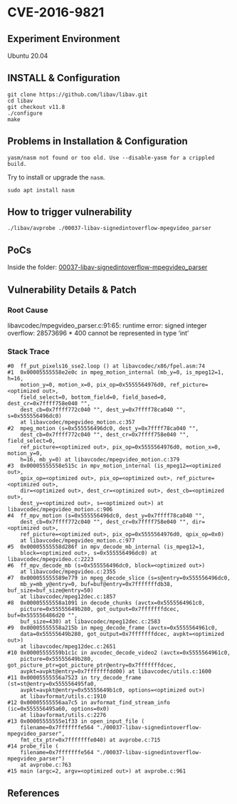 # CVE-2016-9821

## Experiment Environment

Ubuntu 20.04

## INSTALL & Configuration

```
git clone https://github.com/libav/libav.git
cd libav
git checkout v11.8
./configure
make
```

## Problems in Installation & Configuration

```
yasm/nasm not found or too old. Use --disable-yasm for a crippled build.
```

Try to install or upgrade the `nasm`.
```
sudo apt install nasm
```

## How to trigger vulnerability
```
./libav/avprobe ./00037-libav-signedintoverflow-mpegvideo_parser
```

## PoCs

Inside the folder: 
[00037-libav-signedintoverflow-mpegvideo_parser](https://github.com/asarubbo/poc/blob/master/00037-libav-signedintoverflow-mpegvideo_parser)

## Vulnerability Details & Patch

### Root Cause

libavcodec/mpegvideo_parser.c:91:65: runtime error: signed integer overflow: 28573696 * 400 cannot be represented in type ‘int’

### Stack Trace

```
#0  ff_put_pixels16_sse2.loop () at libavcodec/x86/fpel.asm:74
#1  0x00005555558e2e0c in mpeg_motion_internal (mb_y=0, is_mpeg12=1, h=16, 
    motion_y=0, motion_x=0, pix_op=0x5555564976d0, ref_picture=<optimized out>, 
    field_select=0, bottom_field=0, field_based=0, dest_cr=0x7ffff758e040 "", 
    dest_cb=0x7ffff772c040 "", dest_y=0x7ffff78ca040 "", s=0x555556496dc0)
    at libavcodec/mpegvideo_motion.c:357
#2  mpeg_motion (s=0x555556496dc0, dest_y=0x7ffff78ca040 "", 
    dest_cb=0x7ffff772c040 "", dest_cr=0x7ffff758e040 "", field_select=0, 
    ref_picture=<optimized out>, pix_op=0x5555564976d0, motion_x=0, motion_y=0, 
    h=16, mb_y=0) at libavcodec/mpegvideo_motion.c:379
#3  0x00005555558e515c in mpv_motion_internal (is_mpeg12=<optimized out>, 
    qpix_op=<optimized out>, pix_op=<optimized out>, ref_picture=<optimized out>, 
    dir=<optimized out>, dest_cr=<optimized out>, dest_cb=<optimized out>, 
    dest_y=<optimized out>, s=<optimized out>) at libavcodec/mpegvideo_motion.c:906
#4  ff_mpv_motion (s=0x555556496dc0, dest_y=0x7ffff78ca040 "", 
    dest_cb=0x7ffff772c040 "", dest_cr=0x7ffff758e040 "", dir=<optimized out>, 
    ref_picture=<optimized out>, pix_op=0x5555564976d0, qpix_op=0x0)
    at libavcodec/mpegvideo_motion.c:977
#5  0x00005555558d286f in mpv_decode_mb_internal (is_mpeg12=1, 
    block=<optimized out>, s=0x555556496dc0) at libavcodec/mpegvideo.c:2223
#6  ff_mpv_decode_mb (s=0x555556496dc0, block=<optimized out>)
    at libavcodec/mpegvideo.c:2355
#7  0x000055555589e779 in mpeg_decode_slice (s=s@entry=0x555556496dc0, 
    mb_y=mb_y@entry=0, buf=buf@entry=0x7fffffffdb38, buf_size=buf_size@entry=50)
    at libavcodec/mpeg12dec.c:1857
#8  0x00005555558a1091 in decode_chunks (avctx=0x5555564961c0, 
    picture=0x55555649b280, got_output=0x7fffffffdcec, buf=0x555556486d20 "", 
    buf_size=430) at libavcodec/mpeg12dec.c:2583
#9  0x00005555558a215b in mpeg_decode_frame (avctx=0x5555564961c0, 
    data=0x55555649b280, got_output=0x7fffffffdcec, avpkt=<optimized out>)
    at libavcodec/mpeg12dec.c:2651
#10 0x00005555559b1c1c in avcodec_decode_video2 (avctx=0x5555564961c0, 
    picture=0x55555649b280, got_picture_ptr=got_picture_ptr@entry=0x7fffffffdcec, 
    avpkt=avpkt@entry=0x7fffffffdd00) at libavcodec/utils.c:1600
#11 0x00005555556a7523 in try_decode_frame (st=st@entry=0x555556495fa0, 
    avpkt=avpkt@entry=0x55555649b1c0, options=<optimized out>)
    at libavformat/utils.c:1910
#12 0x00005555556aa7c5 in avformat_find_stream_info (ic=0x555556495a60, options=0x0)
    at libavformat/utils.c:2276
#13 0x00005555555e1f33 in open_input_file (
    filename=0x7fffffffe564 "./00037-libav-signedintoverflow-mpegvideo_parser", 
    fmt_ctx_ptr=0x7fffffffe040) at avprobe.c:715
#14 probe_file (
    filename=0x7fffffffe564 "./00037-libav-signedintoverflow-mpegvideo_parser")
    at avprobe.c:763
#15 main (argc=2, argv=<optimized out>) at avprobe.c:961
```
## References
